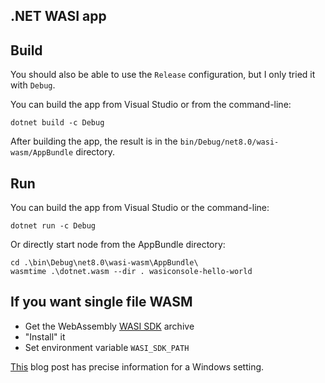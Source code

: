 ## .NET WASI app

## Build

You should also be able to use the `Release` configuration, but I only tried it with `Debug`. 

You can build the app from Visual Studio or from the command-line:

```
dotnet build -c Debug
```

After building the app, the result is in the `bin/Debug/net8.0/wasi-wasm/AppBundle` directory.

## Run

You can build the app from Visual Studio or the command-line:

```
dotnet run -c Debug
```

Or directly start node from the AppBundle directory:

```
cd .\bin\Debug\net8.0\wasi-wasm\AppBundle\
wasmtime .\dotnet.wasm --dir . wasiconsole-hello-world
```

## If you want single file WASM

* Get the WebAssembly [WASI SDK](https://github.com/WebAssembly/wasi-sdk/releases) archive
* "Install" it
* Set environment variable `WASI_SDK_PATH`

[This](https://henrikrxn.github.io/blog/Webassembly-dotnet-8-hello-world/)
blog post has precise information for a Windows setting.
